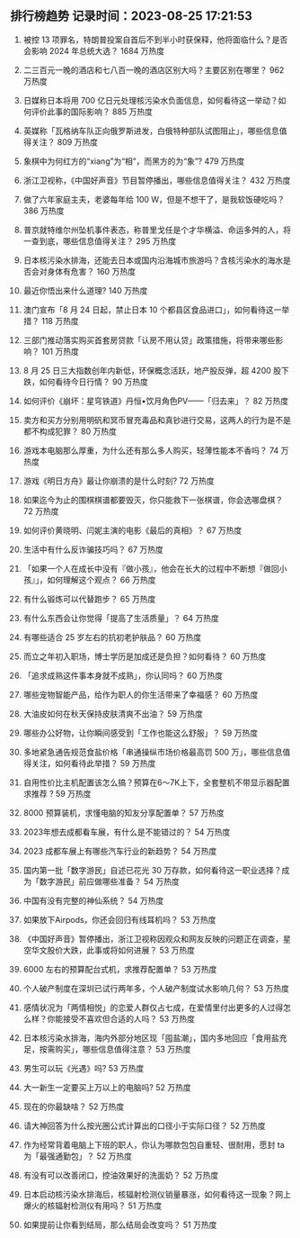 
## 排行榜趋势 记录时间：2023-08-25 17:21:53
  
  1. 被控 13 项罪名，特朗普投案自首后不到半小时获保释，他将面临什么？是否会影响 2024 年总统大选？ 1684 万热度
    
  2. 二三百元一晚的酒店和七八百一晚的酒店区别大吗？主要区别在哪里？ 962 万热度
    
  3. 日媒称日本将用 700 亿日元处理核污染水负面信息，如何看待这一举动？如何评价此事的国际影响？ 885 万热度
    
  4. 英媒称「瓦格纳车队正向俄罗斯进发，白俄特种部队试图阻止」，哪些信息值得关注？ 809 万热度
    
  5. 象棋中为何红方的“xiang”为“相”，而黑方的为“象”? 479 万热度
    
  6. 浙江卫视称，《中国好声音》节目暂停播出，哪些信息值得关注？ 432 万热度
    
  7. 做了六年家庭主夫，老婆每年给 100 W，但是不想干了，是我软饭硬吃吗？ 386 万热度
    
  8. 普京就特维尔州坠机事件表态，称普里戈任是个才华横溢、命运多舛的人，将一查到底，哪些信息值得关注？ 295 万热度
    
  9. 日本核污染水排海，还能去日本或国内沿海城市旅游吗？含核污染水的海水是否会对身体有危害？ 160 万热度
    
  10. 最近你悟出来什么道理? 140 万热度
    
  11. 澳门宣布「8 月 24 日起，禁止日本 10 个都县区食品进口」，如何看待这一举措？ 118 万热度
    
  12. 三部门推动落实购买首套房贷款「认房不用认贷」政策措施，将带来哪些影响？ 101 万热度
    
  13. 8 月 25 日三大指数创年内新低，环保概念活跃，地产股反弹，超 4200 股下跌，如何看待今日行情？ 90 万热度
    
  14. 如何评价《崩坏：星穹铁道》丹恒•饮月角色PV——「归去来」？ 82 万热度
    
  15. 卖方和买方分别用明矾和冥币冒充毒品和真钞进行交易，这两人的行为是不是都不构成犯罪？ 80 万热度
    
  16. 游戏本电脑那么厚重，为什么还有那么多人购买，轻薄性能本不香吗？ 74 万热度
    
  17. 游戏《明日方舟》最让你崩溃的是什么时刻? 72 万热度
    
  18. 如果迄今为止的围棋棋谱都要毁灭，你只能救下一张棋谱，你会选哪盘棋？ 72 万热度
    
  19. 如何评价黄晓明、闫妮主演的电影《最后的真相》？ 67 万热度
    
  20. 生活中有什么反诈骗技巧吗？ 67 万热度
    
  21. 「如果一个人在成长中没有『做小孩』，他会在长大的过程中不断想『做回小孩』」，如何理解这个观点？ 66 万热度
    
  22. 有什么锻炼可以代替跑步？ 65 万热度
    
  23. 有什么东西会让你觉得「提高了生活质量」？ 64 万热度
    
  24. 有哪些适合 25 岁左右的抗初老护肤品？ 60 万热度
    
  25. 而立之年初入职场，博士学历是加成还是负担？如何看待？ 60 万热度
    
  26. 「追求成熟这件事本身就不成熟」，你认同吗？ 60 万热度
    
  27. 哪些宠物智能产品，给作为职人的你生活带来了幸福感？ 60 万热度
    
  28. 大油皮如何在秋天保持皮肤清爽不出油？ 59 万热度
    
  29. 哪些办公好物，让你瞬间感受到「工作也能这么舒服」？ 59 万热度
    
  30. 多地紧急通告规范食盐价格「串通操纵市场价格最高罚 500 万」，哪些信息值得关注，如何看待此举措？ 59 万热度
    
  31. 自用性价比主机配置该怎么搞？预算在6～7K上下，全套整机不带显示器配置求推荐 ? 59 万热度
    
  32. 8000 预算装机，求懂电脑的知友分享配置单？ 57 万热度
    
  33. 2023年想去成都看车展，有什么是不能错过的？ 54 万热度
    
  34. 2023 成都车展上有哪些汽车行业的新趋势？ 54 万热度
    
  35. 国内第一批「数字游民」自述已花光 30 万存款，如何看待这一职业选择？成为「数字游民」前应做哪些准备？ 54 万热度
    
  36. 中国有没有完整的神仙系统？ 54 万热度
    
  37. 如果放下Airpods，你还会回归有线耳机吗？ 53 万热度
    
  38. 《中国好声音》暂停播出，浙江卫视称因观众和网友反映的问题正在调查，星空华文股价大跌，此事或将如何进展？ 53 万热度
    
  39. 6000 左右的预算配台式机，求推荐配置单？ 53 万热度
    
  40. 个人破产制度在深圳已试行两年多，个人破产制度试水影响几何？ 53 万热度
    
  41. 感情状况为「两情相悦」的恋爱人群仅占七成，在爱情里付出更多的人过得怎么样？你能接受不喜欢但合适的人吗？ 53 万热度
    
  42. 日本核污染水排海，海内外部分地区现「囤盐潮」，国内多地回应「食用盐充足，按需购买」，哪些信息值得注意？ 53 万热度
    
  43. 男生可以玩《光遇》吗? 53 万热度
    
  44. 大一新生一定要买上万以上的电脑吗? 52 万热度
    
  45. 现在的你最缺啥？ 52 万热度
    
  46. 请大神回答为什么按光圈公式计算出的口径小于实际口径？ 52 万热度
    
  47. 作为经常背着电脑上下班的职人，你认为哪款包包自重轻、很耐用，愿封 ta 为「最强通勤包」？ 52 万热度
    
  48. 有没有可以改善闭口，控油效果好的洗面奶？ 52 万热度
    
  49. 日本启动核污染水排海后，核辐射检测仪销量暴涨，如何看待这一现象？网上爆火的核辐射检测仪有用吗？ 51 万热度
    
  50. 如果提前让你看到结局，那么结局会改变吗？ 51 万热度
    